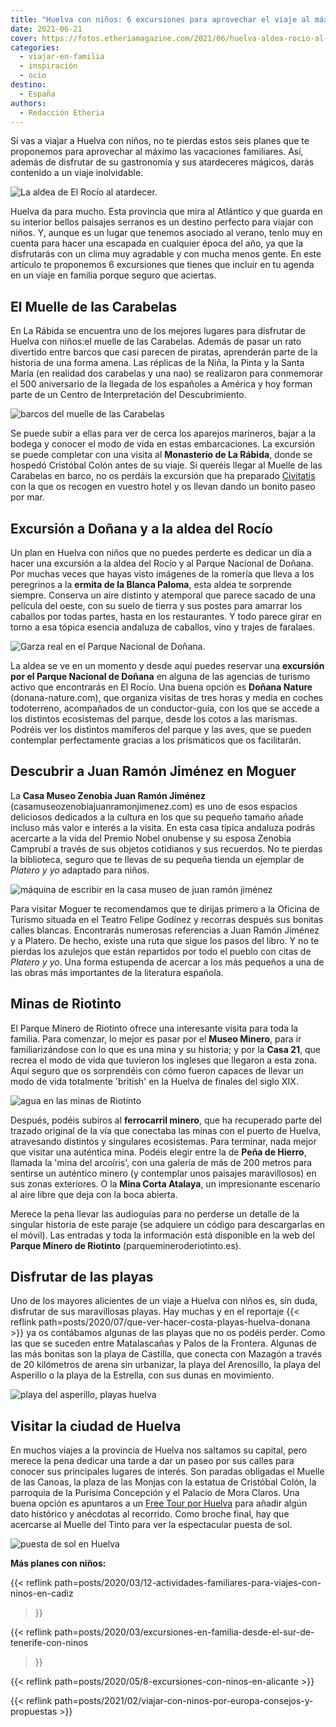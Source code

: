 ```yaml
---
title: "Huelva con niños: 6 excursiones para aprovechar el viaje al máximo"
date: 2021-06-21
cover: https://fotos.etheriamagazine.com/2021/06/huelva-aldea-rocio-al-atardecer.jpg
categories: 
  - viajar-en-familia
  - inspiración
  - ocio
destino: 
  - España
authors: 
  - Redacción Etheria
---
```


Si vas a viajar a Huelva con niños, no te pierdas estos seis planes que te proponemos 
para aprovechar al máximo las vacaciones familiares. Así, además de disfrutar de su 
gastronomía y sus atardeceres mágicos, darás contenido a un viaje inolvidable. 

![La aldea de El Rocío al atardecer.](https://fotos.etheriamagazine.com/2021/06/huelva-aldea-rocio-al-atardecer.jpg "La aldea de El Rocío al atardecer.")

Huelva da para mucho. Esta provincia que mira al Atlántico y que guarda en su interior 
bellos paisajes serranos es un destino perfecto para viajar con niños. Y, aunque es un 
lugar que tenemos asociado al verano, tenlo muy en cuenta para hacer una escapada en 
cualquier época del año, ya que la disfrutarás con un clima muy agradable y con mucha 
menos gente. En este artículo te proponemos 6 excursiones que tienes que incluir en tu 
agenda en un viaje en familia porque seguro que aciertas. 

## El Muelle de las Carabelas

En La Rábida se encuentra uno de los mejores lugares para disfrutar de Huelva con 
niños:el muelle de las Carabelas. Además de pasar un rato divertido entre barcos que 
casi parecen de piratas, aprenderán parte de la historia de una forma amena. Las 
réplicas de la Niña, la Pinta y la Santa María (en realidad dos carabelas y una nao) se 
realizaron para conmemorar el 500 aniversario de la llegada de los españoles a América y 
hoy forman parte de un Centro de Interpretación del Descubrimiento. 

![barcos del muelle de las Carabelas](https://fotos.etheriamagazine.com/2018/09/muelle-carabelas-huelva.jpg "Muelle de las Carabelas © PGM")

Se puede subir a ellas para ver de cerca los aparejos marineros, bajar a la bodega y 
conocer el modo de vida en estas embarcaciones. La excursión se puede completar con una 
visita al **Monasterio de La Rábida**, donde se hospedó Cristóbal Colón antes de su 
viaje. Si queréis llegar al Muelle de las Carabelas en barco, no os perdáis la excursión 
que ha preparado 
[Civitatis](https://www.civitatis.com/es/huelva/paseo-barco-muelle-carabelas/?aid=10211) 
con la que os recogen en vuestro hotel y os llevan dando un bonito paseo por mar. 

## Excursión a Doñana y a la aldea del Rocío

Un plan en Huelva con niños que no puedes perderte es dedicar un día a hacer una 
excursión a la aldea del Rocío y al Parque Nacional de Doñana. Por muchas veces que 
hayas visto imágenes de la romería que lleva a los peregrinos a la **ermita de la Blanca 
Paloma**, esta aldea te sorprende siempre. Conserva un aire distinto y atemporal que 
parece sacado de una película del oeste, con su suelo de tierra y sus postes para 
amarrar los caballos por todas partes, hasta en los restaurantes. Y todo parece girar en 
torno a esa tópica esencia andaluza de caballos, vino y trajes de faralaes. 

![Garza real en el Parque Nacional de Doñana.](https://fotos.etheriamagazine.com/2021/06/huelva-ninos-garza-real.jpg "Garza real en el Parque Nacional de Doñana.")

La aldea se ve en un momento y desde aquí puedes reservar una **excursión por el Parque 
Nacional de Doñana** en alguna de las agencias de turismo activo que encontrarás en El 
Rocío. Una buena opción es **Doñana Nature** 
(donana-nature.com)[,](https://donana-nature.com/) que organiza visitas de tres horas y 
media en coches todoterreno, acompañados de un conductor-guía, con los que se accede a 
los distintos ecosistemas del parque, desde los cotos a las marismas. Podréis ver los 
distintos mamíferos del parque y las aves, que se pueden contemplar perfectamente 
gracias a los prismáticos que os facilitarán. 

## Descubrir a Juan Ramón Jiménez en Moguer

La **Casa Museo Zenobia Juan Ramón Jiménez** (casamuseozenobiajuanramonjimenez.com) es 
uno de esos espacios deliciosos dedicados a la cultura en los que su pequeño tamaño 
añade incluso más valor e interés a la visita. En esta casa típica andaluza podrás 
acercarte a la vida del Premio Nobel onubense y su esposa Zenobia Camprubí a través de 
sus objetos cotidianos y sus recuerdos. No te pierdas la biblioteca, seguro que te 
llevas de su pequeña tienda un ejemplar de _Platero y yo_ adaptado para niños. 

![máquina de escribir en la casa museo de juan ramón jiménez](https://fotos.etheriamagazine.com/2021/06/huelva-ninos-casa-museo-juan-ramon-jimenez.jpg "Detalle de la Casa Museo Zenobia Juan Ramón Jiménez. © SG")

Para visitar Moguer te recomendamos que te dirijas primero a la Oficina de Turismo 
situada en el Teatro Felipe Godínez y recorras después sus bonitas calles blancas. 
Encontrarás numerosas referencias a Juan Ramón Jiménez y a Platero. De hecho, existe una 
ruta que sigue los pasos del libro. Y no te pierdas los azulejos que están repartidos 
por todo el pueblo con citas de _Platero y yo_. Una forma estupenda de acercar a los más 
pequeños a una de las obras más importantes de la literatura española. 

## Minas de Riotinto

El Parque Minero de Riotinto ofrece una interesante visita para toda la familia. Para 
comenzar, lo mejor es pasar por el **Museo Minero**, para ir familiarizándose con lo que 
es una mina y su historia; y por la **Casa 21**, que recrea el modo de vida que tuvieron 
los ingleses que llegaron a esta zona. Aquí seguro que os sorprendéis con cómo fueron 
capaces de llevar un modo de vida totalmente 'british' en la Huelva de finales del siglo 
XIX. 

![agua en las minas de Riotinto](https://fotos.etheriamagazine.com/2021/06/huelva-minas-riotinto.jpg "Minas de Riotinto. © Carlos Cantero")

Después, podéis subiros al **ferrocarril minero**, que ha recuperado parte del trazado 
original de la vía que conectaba las minas con el puerto de Huelva, atravesando 
distintos y singulares ecosistemas. Para terminar, nada mejor que visitar una auténtica 
mina. Podéis elegir entre la de **Peña de Hierro**, llamada la 'mina del arcoíris', con 
una galería de más de 200 metros para sentirse un auténtico minero (y contemplar unos 
paisajes maravillosos) en sus zonas exteriores. O la **Mina Corta Atalaya**, un 
impresionante escenario al aire libre que deja con la boca abierta. 

Merece la pena llevar las audioguías para no perderse un detalle de la singular historia 
de este paraje (se adquiere un código para descargarlas en el móvil). Las entradas y 
toda la información está disponible en la web del **Parque Minero de Riotinto** 
(parquemineroderiotinto.es). 

## Disfrutar de las playas

Uno de los mayores alicientes de un viaje a Huelva con niños es, sin duda, disfrutar de 
sus maravillosas playas. Hay muchas y en el reportaje {{< reflink 
path=posts/2020/07/que-ver-hacer-costa-playas-huelva-donana >}} ya os contábamos algunas 
de las playas que no os podéis perder. Como las que se suceden entre Matalascañas y 
Palos de la Frontera. Algunas de las más bonitas son la playa de Castilla, que conecta 
con Mazagón a través de 20 kilómetros de arena sin urbanizar, la playa del Arenosillo, 
la playa del Asperillo o la playa de la Estrella, con sus dunas en movimiento. 

![playa del asperillo, playas huelva](https://fotos.etheriamagazine.com/2020/06/Huelva-playas-7.jpg "Playa del Asperillo (Huelva).")

## Visitar la ciudad de Huelva

En muchos viajes a la provincia de Huelva nos saltamos su capital, pero merece la pena 
dedicar una tarde a dar un paseo por sus calles para conocer sus principales lugares de 
interés. Son paradas obligadas el Muelle de las Canoas, la plaza de las Monjas con la 
estatua de Cristóbal Colón, la parroquia de la Purísima Concepción y el Palacio de Mora 
Claros. Una buena opción es apuntaros a un [Free Tour por 
Huelva](https://www.civitatis.com/es/huelva/free-tour-huelva/?aid=10211) para añadir 
algún dato histórico y anécdotas al recorrido. Como broche final, hay que acercarse al 
Muelle del Tinto para ver la espectacular puesta de sol. 

![puesta de sol en Huelva](https://fotos.etheriamagazine.com/2021/06/Huelva-muelle-del-tinto.jpg "Muelle del Tinto en Huelva. © Santiago Santos")

**Más planes con niños:** 

{{< reflink path=posts/2020/03/12-actividades-familiares-para-viajes-con-ninos-en-cadiz 
>}} 

{{< reflink path=posts/2020/03/excursiones-en-familia-desde-el-sur-de-tenerife-con-ninos 
>}} 

{{< reflink path=posts/2020/05/8-excursiones-con-ninos-en-alicante >}} 

{{< reflink path=posts/2021/02/viajar-con-ninos-por-europa-consejos-y-propuestas >}}
